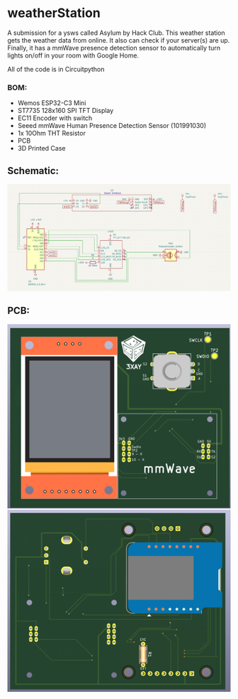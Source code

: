 # weatherStation

A submission for a ysws called Asylum by Hack Club.
This weather station gets the weather data from online.
It also can check if your server(s) are up.
Finally, it has a mmWave presence detection sensor to automatically turn lights on/off in your room with Google Home.

All of the code is in Circuitpython

### BOM:
- Wemos ESP32-C3 Mini
- ST7735 128x160 SPI TFT Display
- EC11 Encoder with switch
- Seeed mmWave Human Presence Detection Sensor (101991030)
- 1x 10Ohm THT Resistor
- PCB
- 3D Printed Case

## Schematic:
![schematic](https://github.com/3XAY/weatherStation/blob/276ec20c3dd601ceb6335f3d4acf9b7bec386028/Screenshots/schematic.png?raw=true)

## PCB:
![PCB Front](https://github.com/3XAY/weatherStation/blob/276ec20c3dd601ceb6335f3d4acf9b7bec386028/Screenshots/pcbFront.png?raw=true)
![PCB Back](https://github.com/3XAY/weatherStation/blob/276ec20c3dd601ceb6335f3d4acf9b7bec386028/Screenshots/pcbBack.png?raw=true)
